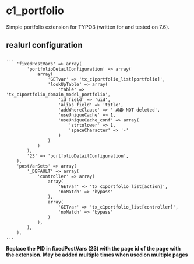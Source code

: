 # c1_portfolio

Simple portfolio extension  for TYPO3 (written for and tested on 7.6).

## realurl configuration

```
...
    'fixedPostVars' => array(
        'portfolioDetailConfiguration' => array(
            array(
                'GETvar' => 'tx_c1portfolio_list[portfolio]',
                'lookUpTable' => array(
                    'table' => 'tx_c1portfolio_domain_model_portfolio',
                    'id_field' => 'uid',
                    'alias_field' => 'title',
                    'addWhereClause' => ' AND NOT deleted',
                    'useUniqueCache' => 1,
                    'useUniqueCache_conf' => array(
                        'strtolower' => 1,
                        'spaceCharacter' => '-'
                    )
                )
            )
        ),
        '23' => 'portfolioDetailConfiguration',
    ),
    'postVarSets' => array(
        '_DEFAULT' => array(
            'controller' => array(
                array(
                    'GETvar' => 'tx_c1portfolio_list[action]',
                    'noMatch' => 'bypass'
                ),
                array(
                    'GETvar' => 'tx_c1portfolio_list[controller]',
                    'noMatch' => 'bypass'
                )
            ),           
        ),
    ),
...
```

**Replace the PID in fixedPostVars (23) with the page id of the page with the
extension. May be added multiple times when used on multiple pages**
